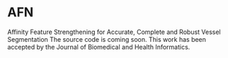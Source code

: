 # AFN
Affinity Feature Strengthening for Accurate, Complete and Robust Vessel Segmentation
The source code is coming soon.
This work has been accepted by the Journal of Biomedical and Health Informatics.
